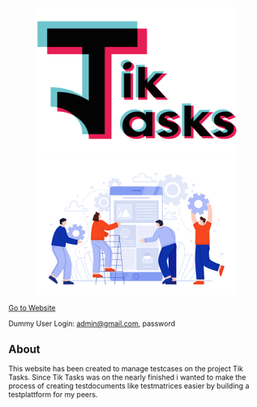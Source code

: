 <p align="center"><a href="http://phplaravel-702697-2325062.cloudwaysapps.com/" target="_blank"><img src="public/images/logo.png" width="400" height="300"><img src="public/images/work.jpg" width="400"></a></p>

<a href="http://phplaravel-702697-2325062.cloudwaysapps.com/" target="_blank">Go to Website</a>

Dummy User Login: admin@gmail.com, password


## About
This website has been created to manage testcases on the project Tik Tasks.
Since Tik Tasks was on the nearly finished i wanted to make the process of creating testdocuments like testmatrices easier by building a testplattform for my peers.




